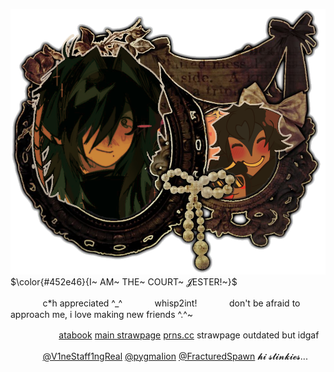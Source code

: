 ![Image Alt](https://github.com/CHANCEFORSAKEN/CHANCEFORSAKEN/blob/dad2495420095bf626573eb87b421bc0464955c0/Untitled40_20250914133909.png)
$\color{#452e46}{I~ AM~ THE~ COURT~ 𝓙ESTER!~}$

ㅤㅤㅤㅤc*h appreciated ^_^ㅤㅤㅤㅤwhisp2int!ㅤㅤㅤㅤdon't be afraid to approach me, i love making new friends ^.^~

ㅤㅤㅤㅤㅤㅤ[atabook](https://elliotspizza.atabook.org/) [main strawpage](https://chanceforsaken.straw.page/) [prns.cc](https://pronouns.cc/@chanceforsaken) strawpage outdated but idgaf

ㅤㅤㅤㅤ[@V1neStaff1ngReal](https://github.com/V1neStaff1ngReal) [@pygmaIion](https://github.com/pygmaIion) [@FracturedSpawn](https://github.com/FracturedSpawn) 𝓱𝓲 𝓼𝓽𝓲𝓷𝓴𝓲𝓮𝓼...
